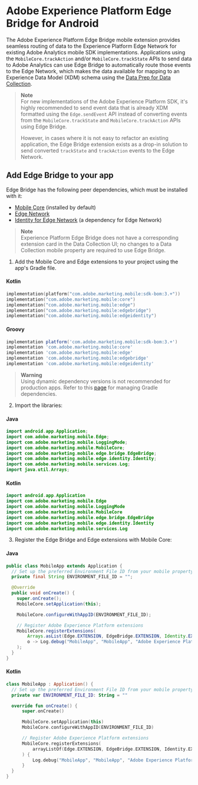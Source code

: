 # Adobe Experience Platform Edge Bridge for Android

The Adobe Experience Platform Edge Bridge mobile extension provides seamless routing of data to the Experience Platform Edge Network for existing Adobe Analytics mobile SDK implementations. Applications using the `MobileCore.trackAction` and/or `MobileCore.trackState` APIs to send data to Adobe Analytics can use Edge Bridge to automatically route those events to the Edge Network, which makes the data available for mapping to an Experience Data Model (XDM) schema using the [Data Prep for Data Collection](https://experienceleague.adobe.com/docs/experience-platform/data-prep/home.html).

> **Note**  
> For new implementations of the Adobe Experience Platform SDK, it's highly recommended to send event data that is already XDM formatted using the `Edge.sendEvent` API instead of converting events from the `MobileCore.trackState` and `MobileCore.trackAction` APIs using Edge Bridge. 
> 
> However, in cases where it is not easy to refactor an existing application, the Edge Bridge extension exists as a drop-in solution to send converted `trackState` and `trackAction` events to the Edge Network.

## Add Edge Bridge to your app

Edge Bridge has the following peer dependencies, which must be installed with it:
- [Mobile Core](https://github.com/adobe/aepsdk-core-android#readme) (installed by default)
- [Edge Network](https://github.com/adobe/aepsdk-edge-android#readme)
- [Identity for Edge Network](https://github.com/adobe/aepsdk-edgeidentity-android#readme) (a dependency for Edge Network)

> **Note**  
> Experience Platform Edge Bridge does not have a corresponding extension card in the Data Collection UI; no changes to a Data Collection mobile property are required to use Edge Bridge.

1. Add the Mobile Core and Edge extensions to your project using the app's Gradle file.

#### Kotlin
```kotlin
implementation(platform("com.adobe.marketing.mobile:sdk-bom:3.+"))
implementation("com.adobe.marketing.mobile:core")
implementation("com.adobe.marketing.mobile:edge")
implementation("com.adobe.marketing.mobile:edgebridge")
implementation("com.adobe.marketing.mobile:edgeidentity")
```

#### Groovy

```groovy
implementation platform('com.adobe.marketing.mobile:sdk-bom:3.+')
implementation 'com.adobe.marketing.mobile:core'
implementation 'com.adobe.marketing.mobile:edge'
implementation 'com.adobe.marketing.mobile:edgebridge'
implementation 'com.adobe.marketing.mobile:edgeidentity'
```


> **Warning**  
> Using dynamic dependency versions is not recommended for production apps. Refer to this [page](https://github.com/adobe/aepsdk-core-android/blob/main/Documentation/MobileCore/gradle-dependencies.md) for managing Gradle dependencies.

2. Import the libraries:
#### Java
```java
import android.app.Application;
import com.adobe.marketing.mobile.Edge;
import com.adobe.marketing.mobile.LoggingMode;
import com.adobe.marketing.mobile.MobileCore;
import com.adobe.marketing.mobile.edge.bridge.EdgeBridge;
import com.adobe.marketing.mobile.edge.identity.Identity;
import com.adobe.marketing.mobile.services.Log;
import java.util.Arrays; 
```

#### Kotlin
```kotlin
import android.app.Application
import com.adobe.marketing.mobile.Edge
import com.adobe.marketing.mobile.LoggingMode
import com.adobe.marketing.mobile.MobileCore
import com.adobe.marketing.mobile.edge.bridge.EdgeBridge
import com.adobe.marketing.mobile.edge.identity.Identity
import com.adobe.marketing.mobile.services.Log
```

3. Register the Edge Bridge and Edge extensions with Mobile Core:

#### Java
```java
public class MobileApp extends Application {
  // Set up the preferred Environment File ID from your mobile property configured in Data Collection UI
  private final String ENVIRONMENT_FILE_ID = "";

  @Override
  public void onCreate() {
  	super.onCreate();
  	MobileCore.setApplication(this);

  	MobileCore.configureWithAppID(ENVIRONMENT_FILE_ID);

  	// Register Adobe Experience Platform extensions
  	MobileCore.registerExtensions(
  		Arrays.asList(Edge.EXTENSION, EdgeBridge.EXTENSION, Identity.EXTENSION),
  		o -> Log.debug("MobileApp", "MobileApp", "Adobe Experience Platform Mobile SDK was initialized")
  	);
  }
}
```

#### Kotlin
```kotlin
class MobileApp : Application() {
  // Set up the preferred Environment File ID from your mobile property configured in Data Collection UI
  private var ENVIRONMENT_FILE_ID: String = ""

  override fun onCreate() {
      super.onCreate()

      MobileCore.setApplication(this)
      MobileCore.configureWithAppID(ENVIRONMENT_FILE_ID)

      // Register Adobe Experience Platform extensions
      MobileCore.registerExtensions(
          arrayListOf(Edge.EXTENSION, EdgeBridge.EXTENSION, Identity.EXTENSION)
      ) {
          Log.debug("MobileApp", "MobileApp", "Adobe Experience Platform Mobile SDK was initialized.")
      }
  }
}
```